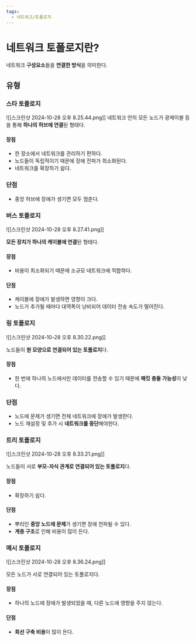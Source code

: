 ```yaml
---
tags:
  - 네트워크/토폴로지
---
```

# 네트워크 토폴로지란?
네트워크 **구성요소**들을 **연결한 방식**을 의미한다.

## 유형
### 스타 토폴로지

![[스크린샷 2024-10-28 오후 8.25.44.png]]
네트워크 안의 모든 노드가 광케이블 등을 통해 **하나의 허브에 연결**된 형태다.

#### 장점
- 한 장소에서 네트워크를 관리하기 편하다.
- 노드들이 독립적이기 때문에 장애 전파가 최소화된다.
- 네트워크를 확장하기 쉽다.

### 단점
- 중앙 허브에 장애가 생기면 모두 멈춘다.


### 버스 토폴로지
![[스크린샷 2024-10-28 오후 8.27.41.png]]

**모든 장치가 하나의 케이블에 연결**된 형태다.

#### 장점
- 비용이 최소화되기 때문에 소규모 네트워크에 적합하다.
#### 단점
- 케이블에 장애가 발생하면 영향이 크다.
- 노드가 추가될 때마다 대역폭이 낭비되어 데이터 전송 속도가 떨어진다.

### 링 토폴로지
![[스크린샷 2024-10-28 오후 8.30.22.png]]

노드들이 **원 모양으로 연결되어 있는 토폴로지**다.

#### 장점
- 한 번에 하나의 노드에서만 데이터를 전송할 수 있기 때문에 **패킷 충돌 가능성**이 낮다.
### 단점
- 노드에 문제가 생기면 전체 네트워크에 장애가 발생한다. 
- 노드 재설정 및 추가 시 **네트워크를 중단**해야한다.


### 트리 토폴로지
![[스크린샷 2024-10-28 오후 8.33.21.png]]

노드들이 서로 **부모-자식 관계로 연결되어 있는 토폴로지**다.

#### 장점
- 확장하기 쉽다.

#### 단점
- 뿌리인 **중앙 노드에 문제**가 생기면 장애 전파될 수 있다.
- **계층 구조**로 인해 비용이 많이 든다.

### 메시 토폴로지
![[스크린샷 2024-10-28 오후 8.36.24.png]]

모든 노드가 서로 연결되어 있는 토폴로지다.

#### 장점
- 하나의 노드에 장애가 발생되었을 때, 다른 노드에 영향을 주지 않는다.

#### 단점
- **회선 구축 비용**이 많이 든다.
